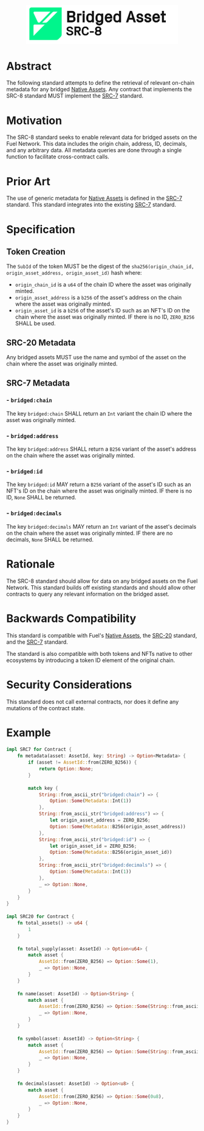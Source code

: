 <p align="center">
    <picture>
        <source media="(prefers-color-scheme: dark)" srcset=".docs/src-8-logo-dark-theme.png">
        <img alt="SRC-8 logo" width="400px" src=".docs/src-8-logo-light-theme.png">
    </picture>
</p>


# Abstract

The following standard attempts to define the retrieval of relevant on-chain metadata for any bridged [Native Assets](https://docs.fuel.network/docs/sway/blockchain-development/native_assets). Any contract that implements the SRC-8 standard MUST implement the [SRC-7](https://github.com/FuelLabs/sway-standards/tree/master/standards/src_7) standard. 

# Motivation

The SRC-8 standard seeks to enable relevant data for bridged assets on the Fuel Network. This data includes the origin chain, address, ID, decimals, and any arbitrary data. All metadata queries are done through a single function to facilitate cross-contract calls.

# Prior Art

The use of generic metadata for [Native Assets](https://docs.fuel.network/docs/sway/blockchain-development/native_assets) is defined in the [SRC-7](https://github.com/FuelLabs/sway-standards/tree/master/standards/src_7) standard. This standard integrates into the existing [SRC-7](https://github.com/FuelLabs/sway-standards/tree/master/standards/src_7) standard.

# Specification

## Token Creation

The `SubId` of the token MUST be the digest of the `sha256(origin_chain_id, origin_asset_address, origin_asset_id)` hash where:

- `origin_chain_id` is a `u64` of the chain ID where the asset was originally minted.
- `origin_asset_address` is a `b256` of the asset's address on the chain where the asset was originally minted.
- `origin_asset_id` is a `b256` of the asset's ID such as an NFT's ID on the chain where the asset was originally minted. IF there is no ID, `ZERO_B256` SHALL be used.

## SRC-20 Metadata

Any bridged assets MUST use the name and symbol of the asset on the chain where the asset was originally minted. 

## SRC-7 Metadata

### - `bridged:chain`

The key `bridged:chain` SHALL return an `Int` variant the chain ID where the asset was originally minted.

### - `bridged:address`

The key `bridged:address` SHALL return a `B256` variant of the asset's address on the chain where the asset was originally minted.

### - `bridged:id`

The key `bridged:id` MAY return a `B256` variant of the asset's ID such as an NFT's ID on the chain where the asset was originally minted. IF there is no ID, `None` SHALL be returned.

### - `bridged:decimals`

The key `bridged:decimals` MAY return an `Int` variant of the asset's decimals on the chain where the asset was originally minted. IF there are no decimals, `None` SHALL be returned.

# Rationale

The SRC-8 standard should allow for data on any bridged assets on the Fuel Network. This standard builds off existing standards and should allow other contracts to query any relevant information on the bridged asset.

# Backwards Compatibility

This standard is compatible with Fuel's [Native Assets](https://docs.fuel.network/docs/sway/blockchain-development/native_assets), the [SRC-20](https://github.com/FuelLabs/sway-standards/tree/master/standards/src_20) standard, and the [SRC-7](https://github.com/FuelLabs/sway-standards/tree/master/standards/src_7) standard. 

The standard is also compatible with both tokens and NFTs native to other ecosystems by introducing a token ID element of the original chain.

# Security Considerations

This standard does not call external contracts, nor does it define any mutations of the contract state.

# Example

```rust
impl SRC7 for Contract {
    fn metadata(asset: AssetId, key: String) -> Option<Metadata> {
        if (asset != AssetId::from(ZERO_B256)) {
            return Option::None;
        }

        match key {
            String::from_ascii_str("bridged:chain") => {
                Option::Some(Metadata::Int(1))
            },
            String::from_ascii_str("bridged:address") => {
                let origin_asset_address = ZERO_B256;
                Option::Some(Metadata::B256(origin_asset_address))
            },
            String::from_ascii_str("bridged:id") => {
                let origin_asset_id = ZERO_B256;
                Option::Some(Metadata::B256(origin_asset_id))
            },
            String::from_ascii_str("bridged:decimals") => {
                Option::Some(Metadata::Int(1))
            },
            _ => Option::None,
        }
    }
}

impl SRC20 for Contract {
    fn total_assets() -> u64 {
        1
    }         

    fn total_supply(asset: AssetId) -> Option<u64> {
        match asset { 
            AssetId::from(ZERO_B256) => Option::Some(1),
            _ => Option::None,
        }
    }

    fn name(asset: AssetId) -> Option<String> {
        match asset { 
            AssetId::from(ZERO_B256) => Option::Some(String::from_ascii_str("Name")),
            _ => Option::None,
        }
    }

    fn symbol(asset: AssetId) -> Option<String> {
        match asset { 
            AssetId::from(ZERO_B256) => Option::Some(String::from_ascii_str("Symbol")),
            _ => Option::None,
        }
    }

    fn decimals(asset: AssetId) -> Option<u8> {
        match asset { 
            AssetId::from(ZERO_B256) => Option::Some(0u8),
            _ => Option::None,
        }
    }
}
```